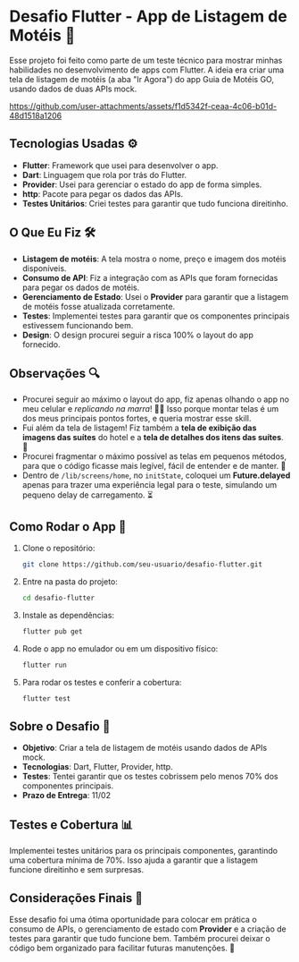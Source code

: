 # Desafio Flutter - App de Listagem de Motéis 🏨

Esse projeto foi feito como parte de um teste técnico para mostrar minhas habilidades no desenvolvimento de apps com Flutter. A ideia era criar uma tela de listagem de motéis (a aba "Ir Agora") do app Guia de Motéis GO, usando dados de duas APIs mock.

        

https://github.com/user-attachments/assets/f1d5342f-ceaa-4c06-b01d-48d1518a1206



## Tecnologias Usadas ⚙️

- **Flutter**: Framework que usei para desenvolver o app.
- **Dart**: Linguagem que rola por trás do Flutter.
- **Provider**: Usei para gerenciar o estado do app de forma simples.
- **http**: Pacote para pegar os dados das APIs.
- **Testes Unitários**: Criei testes para garantir que tudo funciona direitinho.

## O Que Eu Fiz 🛠️

- **Listagem de motéis**: A tela mostra o nome, preço e imagem dos motéis disponíveis.
- **Consumo de API**: Fiz a integração com as APIs que foram fornecidas para pegar os dados de motéis.
- **Gerenciamento de Estado**: Usei o **Provider** para garantir que a listagem de motéis fosse atualizada corretamente.
- **Testes**: Implementei testes para garantir que os componentes principais estivessem funcionando bem.
- **Design**: O design procurei seguir a risca 100% o layout do app fornecido.

## Observações 🔍

- Procurei seguir ao máximo o layout do app, fiz apenas olhando o app no meu celular e *replicando na marra*! 💪🏼 Isso porque montar telas é um dos meus principais pontos fortes, e queria mostrar esse skill.
- Fui além da tela de listagem! Fiz também a **tela de exibição das imagens das suítes** do hotel e a **tela de detalhes dos itens das suítes**. 📸
- Procurei fragmentar o máximo possível as telas em pequenos métodos, para que o código ficasse mais legível, fácil de entender e de manter. 🔧
- Dentro de `/lib/screens/home`, no `initState`, coloquei um **Future.delayed** apenas para trazer uma experiência legal para o teste, simulando um pequeno delay de carregamento. ⏳

## Como Rodar o App 🚀

1. Clone o repositório:
    ```bash
    git clone https://github.com/seu-usuario/desafio-flutter.git
    ```

2. Entre na pasta do projeto:
    ```bash
    cd desafio-flutter
    ```

3. Instale as dependências:
    ```bash
    flutter pub get
    ```

4. Rode o app no emulador ou em um dispositivo físico:
    ```bash
    flutter run
    ```

5. Para rodar os testes e conferir a cobertura:
    ```bash
    flutter test
    ```

## Sobre o Desafio 🎯

- **Objetivo**: Criar a tela de listagem de motéis usando dados de APIs mock.
- **Tecnologias**: Dart, Flutter, Provider, http.
- **Testes**: Tentei garantir que os testes cobrissem pelo menos 70% dos componentes principais.
- **Prazo de Entrega**: 11/02

## Testes e Cobertura 📊

Implementei testes unitários para os principais componentes, garantindo uma cobertura mínima de 70%. Isso ajuda a garantir que a listagem funcione direitinho e sem surpresas.

## Considerações Finais 💭

Esse desafio foi uma ótima oportunidade para colocar em prática o consumo de APIs, o gerenciamento de estado com **Provider** e a criação de testes para garantir que tudo funcione bem. Também procurei deixar o código bem organizado para facilitar futuras manutenções. 🚀
